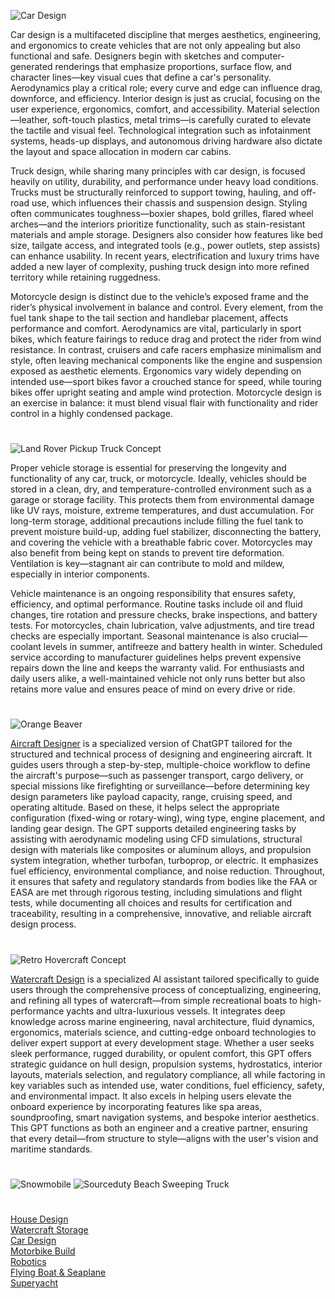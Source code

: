 ![Car Design](https://github.com/user-attachments/assets/19b78d60-98de-49bc-8347-04b80b1d9dab)

Car design is a multifaceted discipline that merges aesthetics, engineering, and ergonomics to create vehicles that are not only appealing but also functional and safe. Designers begin with sketches and computer-generated renderings that emphasize proportions, surface flow, and character lines—key visual cues that define a car's personality. Aerodynamics play a critical role; every curve and edge can influence drag, downforce, and efficiency. Interior design is just as crucial, focusing on the user experience, ergonomics, comfort, and accessibility. Material selection—leather, soft-touch plastics, metal trims—is carefully curated to elevate the tactile and visual feel. Technological integration such as infotainment systems, heads-up displays, and autonomous driving hardware also dictate the layout and space allocation in modern car cabins.

Truck design, while sharing many principles with car design, is focused heavily on utility, durability, and performance under heavy load conditions. Trucks must be structurally reinforced to support towing, hauling, and off-road use, which influences their chassis and suspension design. Styling often communicates toughness—boxier shapes, bold grilles, flared wheel arches—and the interiors prioritize functionality, such as stain-resistant materials and ample storage. Designers also consider how features like bed size, tailgate access, and integrated tools (e.g., power outlets, step assists) can enhance usability. In recent years, electrification and luxury trims have added a new layer of complexity, pushing truck design into more refined territory while retaining ruggedness.

Motorcycle design is distinct due to the vehicle’s exposed frame and the rider’s physical involvement in balance and control. Every element, from the fuel tank shape to the tail section and handlebar placement, affects performance and comfort. Aerodynamics are vital, particularly in sport bikes, which feature fairings to reduce drag and protect the rider from wind resistance. In contrast, cruisers and cafe racers emphasize minimalism and style, often leaving mechanical components like the engine and suspension exposed as aesthetic elements. Ergonomics vary widely depending on intended use—sport bikes favor a crouched stance for speed, while touring bikes offer upright seating and ample wind protection. Motorcycle design is an exercise in balance: it must blend visual flair with functionality and rider control in a highly condensed package.

#

![Land Rover Pickup Truck Concept](https://github.com/user-attachments/assets/bd608c84-1dc3-455d-89ba-259916863259)

Proper vehicle storage is essential for preserving the longevity and functionality of any car, truck, or motorcycle. Ideally, vehicles should be stored in a clean, dry, and temperature-controlled environment such as a garage or storage facility. This protects them from environmental damage like UV rays, moisture, extreme temperatures, and dust accumulation. For long-term storage, additional precautions include filling the fuel tank to prevent moisture build-up, adding fuel stabilizer, disconnecting the battery, and covering the vehicle with a breathable fabric cover. Motorcycles may also benefit from being kept on stands to prevent tire deformation. Ventilation is key—stagnant air can contribute to mold and mildew, especially in interior components.

Vehicle maintenance is an ongoing responsibility that ensures safety, efficiency, and optimal performance. Routine tasks include oil and fluid changes, tire rotation and pressure checks, brake inspections, and battery tests. For motorcycles, chain lubrication, valve adjustments, and tire tread checks are especially important. Seasonal maintenance is also crucial—coolant levels in summer, antifreeze and battery health in winter. Scheduled service according to manufacturer guidelines helps prevent expensive repairs down the line and keeps the warranty valid. For enthusiasts and daily users alike, a well-maintained vehicle not only runs better but also retains more value and ensures peace of mind on every drive or ride.

#

![Orange Beaver](https://github.com/user-attachments/assets/b69b842f-e199-4048-b6ab-d4fc8b6475d8)

[Aircraft Designer](https://chatgpt.com/g/g-675cf6c6a5b081918d9789db5537f4df-aircraft-designer) is a specialized version of ChatGPT tailored for the structured and technical process of designing and engineering aircraft. It guides users through a step-by-step, multiple-choice workflow to define the aircraft's purpose—such as passenger transport, cargo delivery, or special missions like firefighting or surveillance—before determining key design parameters like payload capacity, range, cruising speed, and operating altitude. Based on these, it helps select the appropriate configuration (fixed-wing or rotary-wing), wing type, engine placement, and landing gear design. The GPT supports detailed engineering tasks by assisting with aerodynamic modeling using CFD simulations, structural design with materials like composites or aluminum alloys, and propulsion system integration, whether turbofan, turboprop, or electric. It emphasizes fuel efficiency, environmental compliance, and noise reduction. Throughout, it ensures that safety and regulatory standards from bodies like the FAA or EASA are met through rigorous testing, including simulations and flight tests, while documenting all choices and results for certification and traceability, resulting in a comprehensive, innovative, and reliable aircraft design process.

#

![Retro Hovercraft Concept](https://github.com/user-attachments/assets/8e8bc444-2a03-464b-939a-9895417c1898)

[Watercraft Design](https://chatgpt.com/g/g-67af4c73622c8191a3a7c0544ad65575-watercraft-design) is a specialized AI assistant tailored specifically to guide users through the comprehensive process of conceptualizing, engineering, and refining all types of watercraft—from simple recreational boats to high-performance yachts and ultra-luxurious vessels. It integrates deep knowledge across marine engineering, naval architecture, fluid dynamics, ergonomics, materials science, and cutting-edge onboard technologies to deliver expert support at every development stage. Whether a user seeks sleek performance, rugged durability, or opulent comfort, this GPT offers strategic guidance on hull design, propulsion systems, hydrostatics, interior layouts, materials selection, and regulatory compliance, all while factoring in key variables such as intended use, water conditions, fuel efficiency, safety, and environmental impact. It also excels in helping users elevate the onboard experience by incorporating features like spa areas, soundproofing, smart navigation systems, and bespoke interior aesthetics. This GPT functions as both an engineer and a creative partner, ensuring that every detail—from structure to style—aligns with the user's vision and maritime standards.

#

![Snowmobile](https://github.com/user-attachments/assets/a7213842-7ccd-4b11-83ab-074436601335)
![Sourceduty Beach Sweeping Truck](https://github.com/user-attachments/assets/3387b93e-bcc0-4388-8b59-1501dd0d3f1b)

#

[House Design](https://github.com/sourceduty/House_Design)
<br>
[Watercraft Storage](https://chatgpt.com/g/g-680bc309450c8191bf6bfe17923a5f86-watercraft-storage)
<br>
[Car Design](https://chatgpt.com/g/g-EPHgYBaHt-car-design)
<br>
[Motorbike Build](https://chatgpt.com/g/g-6770afa002c08191b7c80d3da8463813-motorbike-build)
<br>
[Robotics](https://github.com/sourceduty/Robotics)
<br>
[Flying Boat & Seaplane](https://chatgpt.com/g/g-679a7b51ce1c81918fb3192193e78275-flying-boat-seaplane)
<br>
[Superyacht](https://chatgpt.com/g/g-67723bd03c08819185a19f7a9591f222-superyacht)
